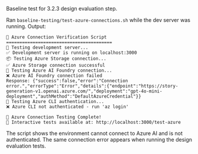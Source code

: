 Baseline test for 3.2.3 design evaluation step.

Ran `baseline-testing/test-azure-connections.sh` while the dev server was running.
Output:

```
🧪 Azure Connection Verification Script
========================================
📡 Testing development server...
✅ Development server is running on localhost:3000
📦 Testing Azure Storage connection...
✅ Azure Storage connection successful
🤖 Testing Azure AI Foundry connection...
❌ Azure AI Foundry connection failed
Response: {"success":false,"error":"Connection error.","errorType":"Error","details":{"endpoint":"https://story-generation-v1.openai.azure.com/","deployment":"gpt-4o-mini-deployment","authMethod":"DefaultAzureCredential"}}
🔐 Testing Azure CLI authentication...
❌ Azure CLI not authenticated - run 'az login'

🎉 Azure Connection Testing Complete!
📱 Interactive tests available at: http://localhost:3000/test-azure
```

The script shows the environment cannot connect to Azure AI and is not authenticated. The same connection error appears when running the design evaluation tests.
